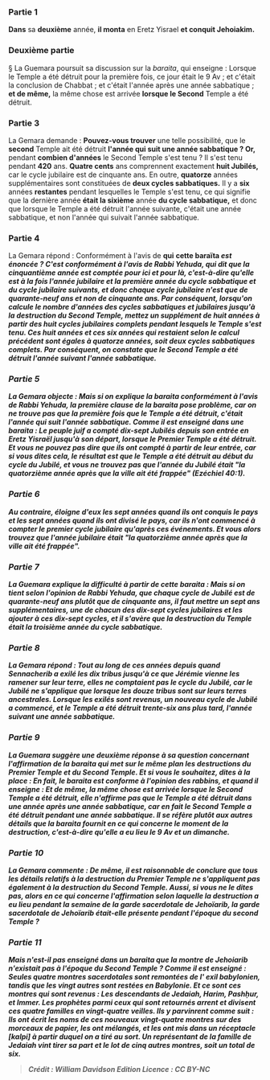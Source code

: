
### Partie 1
<b>Dans</b> sa <b>deuxième</b> année, <b>il monta</b> en Eretz Yisrael <b>et conquit Jehoiakim.</b>

### Deuxième partie
§ La Guemara poursuit sa discussion sur la <i>baraita</i>, qui enseigne : Lorsque le Temple a été détruit pour la première fois, ce jour était le 9 Av ; et c'était la conclusion de Chabbat ; et c'était l'année après une année sabbatique ; <b>et de même,</b> la même chose est arrivée <b>lorsque le Second</b> Temple a été détruit.

### Partie 3
La Gemara demande : <b>Pouvez-vous trouver</b> une telle possibilité, que le <b>second</b> Temple ait été détruit <b>l'année qui suit une année sabbatique ? Or,</b> pendant <b>combien d'années</b> le Second Temple s'est tenu ? </b> Il s'est tenu pendant <b>420</b> ans. <b>Quatre cents</b> ans comprennent exactement <b>huit Jubilés,</b> car le cycle jubilaire est de cinquante ans. En outre, <b>quatorze</b> années supplémentaires sont constituées de <b>deux cycles sabbatiques.</b> Il y a <b>six</b> années <b>restantes</b> pendant lesquelles le Temple s'est tenu, ce qui signifie que la dernière année <b>était la sixième</b> année <b>du cycle sabbatique,</b> et donc que lorsque le Temple a été détruit l'année suivante, c'était une année sabbatique, et non l'année qui suivait l'année sabbatique.

### Partie 4
La Gemara répond : Conformément à l'avis de <b>qui</b> <b>cette <b>baraïta</b> <i>est énoncée ? <b>C'est</b> conformément à l'avis de <b>Rabbi Yehuda, qui dit</b> que <b>la cinquantième année est comptée pour ici et pour là,</b> c'est-à-dire qu'elle est à la fois l'année jubilaire et la première année du cycle sabbatique et du cycle jubilaire suivants, et donc chaque cycle jubilaire n'est que de quarante-neuf ans et non de cinquante ans. Par conséquent, lorsqu'on calcule le nombre d'années des cycles sabbatiques et jubilaires jusqu'à la destruction du Second Temple, <b>mettez</b> un supplément de <b>huit</b> années <b>à partir des huit</b> cycles jubilaires complets pendant lesquels le Temple s'est tenu. Ces huit années <b>et ces six</b> années qui restaient selon le calcul précédent <b>sont égales à quatorze</b> années, soit deux cycles sabbatiques complets. Par conséquent, <b>on constate que</b> le Second Temple <b>a été détruit l'année suivant l'année sabbatique</b>.

### Partie 5
La Gemara objecte : Mais <b>si</b> on explique la <i>baraita</i> conformément à l'avis de <b>Rabbi Yehuda,</b> la première clause de la <i>baraita</i> pose problème, car <b>on ne trouve pas</b> que <b>la première</b> fois que le Temple a été détruit, c'était l'année qui suit l'année sabbatique. <b>Comme il est enseigné</b> dans une <i>baraita</i> : <b>Le peuple juif a compté dix-sept Jubilés depuis son entrée en Eretz</b> Yisraël <b>jusqu'à son départ,</b> lorsque le Premier Temple a été détruit. <b>Et vous ne pouvez pas dire</b> que <b>ils ont compté à partir de leur entrée, car si vous dites cela, le résultat est</b> que <b>le Temple a été détruit au début du cycle du Jubilé</b>, <b>et vous ne trouvez pas</b> que l'année du Jubilé était <b>"la quatorzième année après que la ville ait été frappée"</b> (Ezéchiel 40:1).

### Partie 6
<b>Au contraire, éloigne d'eux</b> les <b>sept</b> années <b>quand ils ont conquis</b> le pays <b>et</b> les <b>sept</b> années <b>quand ils ont divisé</b> le pays, car ils n'ont commencé à compter le premier cycle jubilaire qu'après ces événements. <b>Et vous</b> alors <b>trouvez</b> que l'année jubilaire était <b>"la quatorzième année après que la ville ait été frappée"</b>.

### Partie 7
La Guemara explique la difficulté à partir de cette <i>baraita</i> : <b>Mais si</b> on tient selon l'opinion de <b>Rabbi Yehuda,</b> que chaque cycle de Jubilé est de quarante-neuf ans plutôt que de cinquante ans, il faut <b>mettre</b> un <b>sept ans</b> supplémentaires, une <b>de chacun des dix-sept cycles jubilaires</b> et les <b>ajouter</b> à ces dix-sept cycles, et il s'avère que la destruction du Temple <b>était la troisième</b> année <b>du cycle sabbatique</b>.

### Partie 8
La Gemara répond : Tout au long de <b>ces années depuis</b> quand <b>Sennacherib a exilé</b> les dix tribus <b>jusqu'à ce que Jérémie vienne les ramener</b> sur leur terre, <b>elles ne comptaient pas</b> le cycle du Jubilé, car le Jubilé ne s'applique que lorsque les douze tribus sont sur leurs terres ancestrales. Lorsque les exilés sont revenus, un nouveau cycle de Jubilé a commencé, et le Temple a été détruit trente-six ans plus tard, l'année suivant une année sabbatique.

### Partie 9
La Guemara suggère une deuxième réponse à sa question concernant l'affirmation de la <i>baraita</i> qui met sur le même plan les destructions du Premier Temple et du Second Temple. <b>Et si vous le souhaitez, dites</b> à la place : <b>En fait,</b> le <i>baraita</i> est conforme à l'opinion des <b>rabbins, et quand il enseigne : Et de même,</b> la même chose est arrivée <b>lorsque le Second</b> Temple a été détruit, elle n'affirme pas que le Temple a été détruit dans une année après une année sabbatique, car en fait le Second Temple a été détruit pendant une année sabbatique. Il se réfère plutôt <b>aux autres</b> détails que la <i>baraita</i> fournit en ce qui concerne le moment de la destruction, c'est-à-dire qu'elle a eu lieu le 9 Av et un dimanche.

### Partie 10
La Gemara commente : <b>De même, il est raisonnable</b> de conclure que tous les détails relatifs à la destruction du Premier Temple ne s'appliquent pas également à la destruction du Second Temple. <b>Aussi, si vous ne le dites pas,</b> alors en ce qui concerne l'affirmation selon laquelle la destruction a eu lieu pendant la semaine de la garde sacerdotale de Jehoïarib, <b>la garde sacerdotale de Jehoïarib était-elle présente pendant</b> l'époque du <b>second</b> Temple ?

### Partie 11
<b>Mais n'est-il pas enseigné</b> dans un <i>baraita</i> que la montre de Jehoiarib n'existait pas à l'époque du Second Temple ? Comme il est enseigné : Seules <b>quatre montres sacerdotales sont remontées de l'</b> <b>exil babylonien,</b> tandis que les vingt autres sont restées en Babylonie. Et ce sont ces montres qui sont revenus : Les descendants de <b>Jedaiah, Harim, Pashḥur, et Immer. Les prophètes parmi</b> ceux qui sont retournés <b>arrent et divisent</b> ces quatre familles <b>en vingt-quatre veilles.</b> Ils y parvinrent comme suit : Ils ont écrit les noms de ces nouveaux vingt-quatre montres sur des morceaux de papier, les ont <b>mélangés, et les ont mis dans un réceptacle [<i>kalpi</i>]</b> à partir duquel on a tiré au sort. Un représentant de la famille de <b>Jedaiah vint tirer sa part et le lot de</b> cinq <b>autres</b> montres, soit un total de <b>six.</b>

>Crédit : William Davidson Edition
>Licence : CC BY-NC